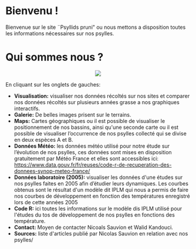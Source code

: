 # Bienvenu !

Bienvenue sur le site ¨Psyllids pruni" ou nous mettons a disposition toutes les informations nécessaires sur nos psylles.

# Qui sommes nous ?

<p align="center">
  <img src=="www/NicolasSauvion.jpg"/>
</p>

En cliquant sur les onglets de gauches:

* **Visualisation:** visualiser nos données récoltés sur nos sites et comparer nos données récoltés sur plusieurs années grasse a nos graphiques interactifs.
* **Galerie:** De belles images prisent sur le terrains.
* **Maps:** Cartes géographiques ou il est possible de visualiser le positionnement de nos bassins, ainsi qu'une seconde carte ou il est possible de visualiser l’occurrence de nos psylles collecté qui se divise en deux espèces A et B.
* **Données Météo:** les données météo utilisé pour notre étude sur l’évolution de nos psylles, ces données sont mises en disposition gratuitement par Météo France et elles sont accessibles ici: https://www.data.gouv.fr/fr/reuses/code-r-de-recuperation-des-donnees-synop-meteo-france/
* **Données laboratoire (2005):** visualiser les données d'une études sur nos psylles faites en 2005 afin d’étudier leurs dynamiques. Les courbes obtenus sont le résultat d'un modèle dit IPLM qui nous a permis de faire nos courbes de développement en fonction des températures enregistré lors de cette années 2005
* **Code R:** ici toutes les informations sur le modèle dis IPLM utilisé pour l'études du tos de développement de nos psylles en fonctions des température.
* **Contact:** Moyen de contacter Nicoals Sauvion et Walid Kandouci.
* **Sources:** liste d'articles publié par Nicolas Sauvion en relation avec nos psylles/
